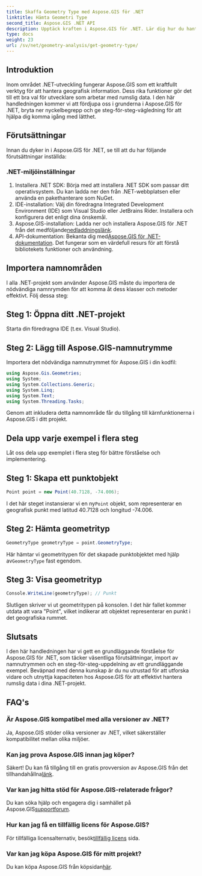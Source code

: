 ```yaml
---
title: Skaffa Geometry Type med Aspose.GIS för .NET
linktitle: Hämta Geometri Type
second_title: Aspose.GIS .NET API
description: Upptäck kraften i Aspose.GIS för .NET. Lär dig hur du hanterar rumslig data effektivt i dina .NET-projekt med den här omfattande handledningen.
type: docs
weight: 23
url: /sv/net/geometry-analysis/get-geometry-type/
---
```

## Introduktion
Inom området .NET-utveckling fungerar Aspose.GIS som ett kraftfullt verktyg för att hantera geografisk information. Dess rika funktioner gör det till ett bra val för utvecklare som arbetar med rumslig data. I den här handledningen kommer vi att fördjupa oss i grunderna i Aspose.GIS för .NET, bryta ner nyckelbegrepp och ge steg-för-steg-vägledning för att hjälpa dig komma igång med lätthet.
## Förutsättningar
Innan du dyker in i Aspose.GIS för .NET, se till att du har följande förutsättningar inställda:
### .NET-miljöinställningar
1. Installera .NET SDK: Börja med att installera .NET SDK som passar ditt operativsystem. Du kan ladda ner den från .NET-webbplatsen eller använda en pakethanterare som NuGet.
2. IDE-installation: Välj din föredragna Integrated Development Environment (IDE) som Visual Studio eller JetBrains Rider. Installera och konfigurera det enligt dina önskemål.
3.  Aspose.GIS-installation: Ladda ner och installera Aspose.GIS för .NET från det medföljande[nedladdningslänk](https://releases.aspose.com/gis/net/).
4.  API-dokumentation: Bekanta dig med[Aspose.GIS för .NET-dokumentation](https://reference.aspose.com/gis/net/). Det fungerar som en värdefull resurs för att förstå bibliotekets funktioner och användning.

## Importera namnområden
I alla .NET-projekt som använder Aspose.GIS måste du importera de nödvändiga namnrymden för att komma åt dess klasser och metoder effektivt. Följ dessa steg:
## Steg 1: Öppna ditt .NET-projekt
Starta din föredragna IDE (t.ex. Visual Studio).
## Steg 2: Lägg till Aspose.GIS-namnutrymme
Importera det nödvändiga namnutrymmet för Aspose.GIS i din kodfil:
```csharp
using Aspose.Gis.Geometries;
using System;
using System.Collections.Generic;
using System.Linq;
using System.Text;
using System.Threading.Tasks;
```
Genom att inkludera detta namnområde får du tillgång till kärnfunktionerna i Aspose.GIS i ditt projekt.
## Dela upp varje exempel i flera steg
Låt oss dela upp exemplet i flera steg för bättre förståelse och implementering.
## Steg 1: Skapa ett punktobjekt
```csharp
Point point = new Point(40.7128, -74.006);
```
 I det här steget instansierar vi en ny`Point` objekt, som representerar en geografisk punkt med latitud 40.7128 och longitud -74.006.
## Steg 2: Hämta geometrityp
```csharp
GeometryType geometryType = point.GeometryType;
```
 Här hämtar vi geometritypen för det skapade punktobjektet med hjälp av`GeometryType` fast egendom.
## Steg 3: Visa geometrityp
```csharp
Console.WriteLine(geometryType); // Punkt
```
Slutligen skriver vi ut geometritypen på konsolen. I det här fallet kommer utdata att vara "Point", vilket indikerar att objektet representerar en punkt i det geografiska rummet.

## Slutsats
I den här handledningen har vi gett en grundläggande förståelse för Aspose.GIS för .NET, som täcker väsentliga förutsättningar, import av namnutrymmen och en steg-för-steg-uppdelning av ett grundläggande exempel. Beväpnad med denna kunskap är du nu utrustad för att utforska vidare och utnyttja kapaciteten hos Aspose.GIS för att effektivt hantera rumslig data i dina .NET-projekt.
## FAQ's
### Är Aspose.GIS kompatibel med alla versioner av .NET?
Ja, Aspose.GIS stöder olika versioner av .NET, vilket säkerställer kompatibilitet mellan olika miljöer.
### Kan jag prova Aspose.GIS innan jag köper?
 Säkert! Du kan få tillgång till en gratis provversion av Aspose.GIS från det tillhandahållna[länk](https://releases.aspose.com/).
### Var kan jag hitta stöd för Aspose.GIS-relaterade frågor?
 Du kan söka hjälp och engagera dig i samhället på Aspose.GIS[supportforum](https://forum.aspose.com/c/gis/33).
### Hur kan jag få en tillfällig licens för Aspose.GIS?
 För tillfälliga licensalternativ, besök[tillfällig licens](https://purchase.aspose.com/temporary-license/) sida.
### Var kan jag köpa Aspose.GIS för mitt projekt?
 Du kan köpa Aspose.GIS från köpsidan[här](https://purchase.aspose.com/buy).